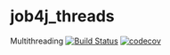 # job4j_threads
Multithreading
[![Build Status](https://travis-ci.com/AlexanderBanar/job4j_threads.svg?branch=main)](https://travis-ci.com/AlexanderBanar/job4j_threads)
[![codecov](https://codecov.io/gh/AlexanderBanar/job4j_threads/branch/master/graph/badge.svg?token=0V2HJYPGY0)](https://codecov.io/gh/AlexanderBanar/job4j_threads)